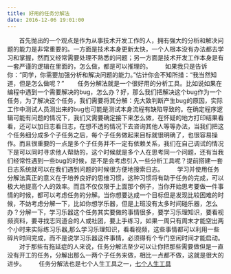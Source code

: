 ```yaml
---
title: 好用的任务分解法
date: 2016-12-06 19:01:00
---
```


&nbsp;&nbsp;&nbsp;&nbsp;&nbsp;&nbsp;&nbsp;首先抛出的一个观点是作为从事技术开发工作的人，拥有强大的分析和解决问题的能力是非常重要的。一方面是技术本身更新太快，一个人根本没有办法都去学习和掌握，然而又经常需要处理不熟悉的问题；另一方面是技术开发工作本身是有一套严谨的逻辑在里面的，怎么做，都是可以推理的。
&nbsp;&nbsp;&nbsp;&nbsp;&nbsp;&nbsp;&nbsp;如果我只是告诉你：“同学，你需要加强分析和解决问题的能力。”估计你会不知所措：“我当然知道，但是怎么做呢？”
&nbsp;&nbsp;&nbsp;&nbsp;&nbsp;&nbsp;&nbsp;任务分解法就是一个很好用的分析工具。比如说如果在编程中遇到一个需要解决的bug，怎么办？好，那么我们把解决这个bug作为一个任务，为了解决这个任务，我们需要将其分解：先大致判断产生bug的原因，实际工作中测试人员测出来的bug也可能是测试本身流程有缺陷导致的。在确定程序逻辑可能有问题的情况下，我们又需要确定接下来怎么做，在怀疑的地方打印结果看看，还可以加日志看日志，在想不透的情况下去咨询其他人等等办法，当我们把这个任务细分成多个子任务之后，每个子任务做起来目标就很明确了，也很容易操作。而且很重要的一点是多个子任务并不一定有依赖关系，我们在自己调试的情况下是可以同时寻求他人帮助的，这个时候就是多个人在思考同一个问题，还有当我们经常性遇到一些bug的时候，是不是会考虑引入一些分析工具呢？提前搭建一套日志系统就可以在我们遇到问题的时候很方便地搜索日志。
&nbsp;&nbsp;&nbsp;&nbsp;&nbsp;&nbsp;&nbsp;学习并使用任务分解法真正的意义在于培养良好的思维习惯，这种习惯将有助于任务的完成，可以极大地提高个人的效率。而且不仅仅限于上面那个例子，当你开始思考要做一件事情的时候，都可以考虑任务的分解。当你想要达成一个目标但是发现比较困难的时候，不妨考虑分解一下，比如你想学乐器，但是上班没有太多时间碰乐器，怎么办？分解一下，学习乐器这个任务其实要做的事情很多，要学习乐理知识，要看视频资料，要寻找志同道合的人或社团，要上手练习，如果一周只有周末才能空出两个小时来实际练习乐器,那么学习乐理知识，看看视频，这些事情都可以利用一些碎片时间完成，而不是说学习乐器这件事情，必须得有个专门空闲时间才能启动。
&nbsp;&nbsp;&nbsp;&nbsp;&nbsp;&nbsp;&nbsp;对于那些有拖延症的人来说，任务分解法至少可以让你把那些需要做但是一直没有开工的任务，分解出那么一两个子任务来做，相比一点都不做，这就是很大的进步。
&nbsp;&nbsp;&nbsp;&nbsp;&nbsp;&nbsp;&nbsp;任务分解法也是七个人生工具之一，[七个人生工具](http://wenku.baidu.com/link?url=m7lNQzVoxoEkT4Pui02o1QA3xQLib_E_hdXLPA2Ss1a6bFXfsxJ6tuRzTQFeSZhCI6N_MakGP2KO2F83uxBMxSpNYjaMr0B8azhX6EqRBfS
)
